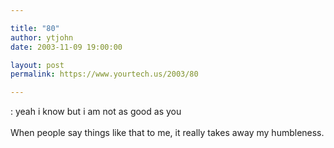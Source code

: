 ```yaml
---

title: "80"
author: ytjohn
date: 2003-11-09 19:00:00

layout: post
permalink: https://www.yourtech.us/2003/80

---
```

: yeah i know but i am not as good as you
<br /><br />
When people say things like that to me, it really takes away my humbleness.
